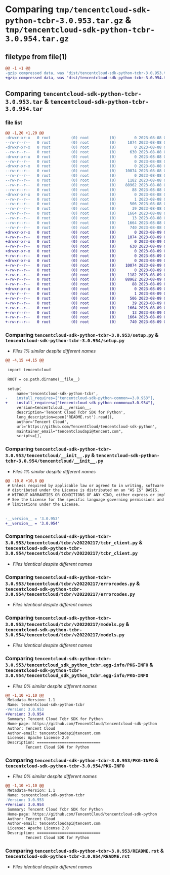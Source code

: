 # Comparing `tmp/tencentcloud-sdk-python-tcbr-3.0.953.tar.gz` & `tmp/tencentcloud-sdk-python-tcbr-3.0.954.tar.gz`

## filetype from file(1)

```diff
@@ -1 +1 @@
-gzip compressed data, was "dist/tencentcloud-sdk-python-tcbr-3.0.953.tar", last modified: Tue Aug  8 00:32:50 2023, max compression
+gzip compressed data, was "dist/tencentcloud-sdk-python-tcbr-3.0.954.tar", last modified: Wed Aug  9 00:33:02 2023, max compression
```

## Comparing `tencentcloud-sdk-python-tcbr-3.0.953.tar` & `tencentcloud-sdk-python-tcbr-3.0.954.tar`

### file list

```diff
@@ -1,20 +1,20 @@
-drwxr-xr-x   0 root         (0) root         (0)        0 2023-08-08 00:32:50.000000 tencentcloud-sdk-python-tcbr-3.0.953/
--rw-r--r--   0 root         (0) root         (0)     1074 2023-08-08 00:32:50.000000 tencentcloud-sdk-python-tcbr-3.0.953/setup.py
-drwxr-xr-x   0 root         (0) root         (0)        0 2023-08-08 00:32:50.000000 tencentcloud-sdk-python-tcbr-3.0.953/tencentcloud/
--rw-r--r--   0 root         (0) root         (0)      630 2023-08-08 00:32:50.000000 tencentcloud-sdk-python-tcbr-3.0.953/tencentcloud/__init__.py
-drwxr-xr-x   0 root         (0) root         (0)        0 2023-08-08 00:32:50.000000 tencentcloud-sdk-python-tcbr-3.0.953/tencentcloud/tcbr/
--rw-r--r--   0 root         (0) root         (0)        0 2023-08-08 00:32:50.000000 tencentcloud-sdk-python-tcbr-3.0.953/tencentcloud/tcbr/__init__.py
-drwxr-xr-x   0 root         (0) root         (0)        0 2023-08-08 00:32:50.000000 tencentcloud-sdk-python-tcbr-3.0.953/tencentcloud/tcbr/v20220217/
--rw-r--r--   0 root         (0) root         (0)    10074 2023-08-08 00:32:50.000000 tencentcloud-sdk-python-tcbr-3.0.953/tencentcloud/tcbr/v20220217/tcbr_client.py
--rw-r--r--   0 root         (0) root         (0)        0 2023-08-08 00:32:50.000000 tencentcloud-sdk-python-tcbr-3.0.953/tencentcloud/tcbr/v20220217/__init__.py
--rw-r--r--   0 root         (0) root         (0)     1182 2023-08-08 00:32:50.000000 tencentcloud-sdk-python-tcbr-3.0.953/tencentcloud/tcbr/v20220217/errorcodes.py
--rw-r--r--   0 root         (0) root         (0)    88962 2023-08-08 00:32:50.000000 tencentcloud-sdk-python-tcbr-3.0.953/tencentcloud/tcbr/v20220217/models.py
--rw-r--r--   0 root         (0) root         (0)       88 2023-08-08 00:32:50.000000 tencentcloud-sdk-python-tcbr-3.0.953/setup.cfg
-drwxr-xr-x   0 root         (0) root         (0)        0 2023-08-08 00:32:50.000000 tencentcloud-sdk-python-tcbr-3.0.953/tencentcloud_sdk_python_tcbr.egg-info/
--rw-r--r--   0 root         (0) root         (0)        1 2023-08-08 00:32:50.000000 tencentcloud-sdk-python-tcbr-3.0.953/tencentcloud_sdk_python_tcbr.egg-info/dependency_links.txt
--rw-r--r--   0 root         (0) root         (0)      506 2023-08-08 00:32:50.000000 tencentcloud-sdk-python-tcbr-3.0.953/tencentcloud_sdk_python_tcbr.egg-info/SOURCES.txt
--rw-r--r--   0 root         (0) root         (0)       39 2023-08-08 00:32:50.000000 tencentcloud-sdk-python-tcbr-3.0.953/tencentcloud_sdk_python_tcbr.egg-info/requires.txt
--rw-r--r--   0 root         (0) root         (0)     1664 2023-08-08 00:32:50.000000 tencentcloud-sdk-python-tcbr-3.0.953/tencentcloud_sdk_python_tcbr.egg-info/PKG-INFO
--rw-r--r--   0 root         (0) root         (0)       13 2023-08-08 00:32:50.000000 tencentcloud-sdk-python-tcbr-3.0.953/tencentcloud_sdk_python_tcbr.egg-info/top_level.txt
--rw-r--r--   0 root         (0) root         (0)     1664 2023-08-08 00:32:50.000000 tencentcloud-sdk-python-tcbr-3.0.953/PKG-INFO
--rw-r--r--   0 root         (0) root         (0)      740 2023-08-08 00:32:50.000000 tencentcloud-sdk-python-tcbr-3.0.953/README.rst
+drwxr-xr-x   0 root         (0) root         (0)        0 2023-08-09 00:33:02.000000 tencentcloud-sdk-python-tcbr-3.0.954/
+-rw-r--r--   0 root         (0) root         (0)     1074 2023-08-09 00:33:02.000000 tencentcloud-sdk-python-tcbr-3.0.954/setup.py
+drwxr-xr-x   0 root         (0) root         (0)        0 2023-08-09 00:33:02.000000 tencentcloud-sdk-python-tcbr-3.0.954/tencentcloud/
+-rw-r--r--   0 root         (0) root         (0)      630 2023-08-09 00:33:02.000000 tencentcloud-sdk-python-tcbr-3.0.954/tencentcloud/__init__.py
+drwxr-xr-x   0 root         (0) root         (0)        0 2023-08-09 00:33:02.000000 tencentcloud-sdk-python-tcbr-3.0.954/tencentcloud/tcbr/
+-rw-r--r--   0 root         (0) root         (0)        0 2023-08-09 00:33:02.000000 tencentcloud-sdk-python-tcbr-3.0.954/tencentcloud/tcbr/__init__.py
+drwxr-xr-x   0 root         (0) root         (0)        0 2023-08-09 00:33:02.000000 tencentcloud-sdk-python-tcbr-3.0.954/tencentcloud/tcbr/v20220217/
+-rw-r--r--   0 root         (0) root         (0)    10074 2023-08-09 00:33:02.000000 tencentcloud-sdk-python-tcbr-3.0.954/tencentcloud/tcbr/v20220217/tcbr_client.py
+-rw-r--r--   0 root         (0) root         (0)        0 2023-08-09 00:33:02.000000 tencentcloud-sdk-python-tcbr-3.0.954/tencentcloud/tcbr/v20220217/__init__.py
+-rw-r--r--   0 root         (0) root         (0)     1182 2023-08-09 00:33:02.000000 tencentcloud-sdk-python-tcbr-3.0.954/tencentcloud/tcbr/v20220217/errorcodes.py
+-rw-r--r--   0 root         (0) root         (0)    88962 2023-08-09 00:33:02.000000 tencentcloud-sdk-python-tcbr-3.0.954/tencentcloud/tcbr/v20220217/models.py
+-rw-r--r--   0 root         (0) root         (0)       88 2023-08-09 00:33:02.000000 tencentcloud-sdk-python-tcbr-3.0.954/setup.cfg
+drwxr-xr-x   0 root         (0) root         (0)        0 2023-08-09 00:33:02.000000 tencentcloud-sdk-python-tcbr-3.0.954/tencentcloud_sdk_python_tcbr.egg-info/
+-rw-r--r--   0 root         (0) root         (0)        1 2023-08-09 00:33:02.000000 tencentcloud-sdk-python-tcbr-3.0.954/tencentcloud_sdk_python_tcbr.egg-info/dependency_links.txt
+-rw-r--r--   0 root         (0) root         (0)      506 2023-08-09 00:33:02.000000 tencentcloud-sdk-python-tcbr-3.0.954/tencentcloud_sdk_python_tcbr.egg-info/SOURCES.txt
+-rw-r--r--   0 root         (0) root         (0)       39 2023-08-09 00:33:02.000000 tencentcloud-sdk-python-tcbr-3.0.954/tencentcloud_sdk_python_tcbr.egg-info/requires.txt
+-rw-r--r--   0 root         (0) root         (0)     1664 2023-08-09 00:33:02.000000 tencentcloud-sdk-python-tcbr-3.0.954/tencentcloud_sdk_python_tcbr.egg-info/PKG-INFO
+-rw-r--r--   0 root         (0) root         (0)       13 2023-08-09 00:33:02.000000 tencentcloud-sdk-python-tcbr-3.0.954/tencentcloud_sdk_python_tcbr.egg-info/top_level.txt
+-rw-r--r--   0 root         (0) root         (0)     1664 2023-08-09 00:33:02.000000 tencentcloud-sdk-python-tcbr-3.0.954/PKG-INFO
+-rw-r--r--   0 root         (0) root         (0)      740 2023-08-09 00:33:02.000000 tencentcloud-sdk-python-tcbr-3.0.954/README.rst
```

### Comparing `tencentcloud-sdk-python-tcbr-3.0.953/setup.py` & `tencentcloud-sdk-python-tcbr-3.0.954/setup.py`

 * *Files 1% similar despite different names*

```diff
@@ -4,15 +4,15 @@
 
 import tencentcloud
 
 ROOT = os.path.dirname(__file__)
 
 setup(
     name='tencentcloud-sdk-python-tcbr',
-    install_requires=["tencentcloud-sdk-python-common==3.0.953"],
+    install_requires=["tencentcloud-sdk-python-common==3.0.954"],
     version=tencentcloud.__version__,
     description='Tencent Cloud Tcbr SDK for Python',
     long_description=open('README.rst').read(),
     author='Tencent Cloud',
     url='https://github.com/TencentCloud/tencentcloud-sdk-python',
     maintainer_email="tencentcloudapi@tencent.com",
     scripts=[],
```

### Comparing `tencentcloud-sdk-python-tcbr-3.0.953/tencentcloud/__init__.py` & `tencentcloud-sdk-python-tcbr-3.0.954/tencentcloud/__init__.py`

 * *Files 1% similar despite different names*

```diff
@@ -10,8 +10,8 @@
 # Unless required by applicable law or agreed to in writing, software
 # distributed under the License is distributed on an "AS IS" BASIS,
 # WITHOUT WARRANTIES OR CONDITIONS OF ANY KIND, either express or implied.
 # See the License for the specific language governing permissions and
 # limitations under the License.
 
 
-__version__ = '3.0.953'
+__version__ = '3.0.954'
```

### Comparing `tencentcloud-sdk-python-tcbr-3.0.953/tencentcloud/tcbr/v20220217/tcbr_client.py` & `tencentcloud-sdk-python-tcbr-3.0.954/tencentcloud/tcbr/v20220217/tcbr_client.py`

 * *Files identical despite different names*

### Comparing `tencentcloud-sdk-python-tcbr-3.0.953/tencentcloud/tcbr/v20220217/errorcodes.py` & `tencentcloud-sdk-python-tcbr-3.0.954/tencentcloud/tcbr/v20220217/errorcodes.py`

 * *Files identical despite different names*

### Comparing `tencentcloud-sdk-python-tcbr-3.0.953/tencentcloud/tcbr/v20220217/models.py` & `tencentcloud-sdk-python-tcbr-3.0.954/tencentcloud/tcbr/v20220217/models.py`

 * *Files identical despite different names*

### Comparing `tencentcloud-sdk-python-tcbr-3.0.953/tencentcloud_sdk_python_tcbr.egg-info/PKG-INFO` & `tencentcloud-sdk-python-tcbr-3.0.954/tencentcloud_sdk_python_tcbr.egg-info/PKG-INFO`

 * *Files 0% similar despite different names*

```diff
@@ -1,10 +1,10 @@
 Metadata-Version: 1.1
 Name: tencentcloud-sdk-python-tcbr
-Version: 3.0.953
+Version: 3.0.954
 Summary: Tencent Cloud Tcbr SDK for Python
 Home-page: https://github.com/TencentCloud/tencentcloud-sdk-python
 Author: Tencent Cloud
 Author-email: tencentcloudapi@tencent.com
 License: Apache License 2.0
 Description: ============================
         Tencent Cloud SDK for Python
```

### Comparing `tencentcloud-sdk-python-tcbr-3.0.953/PKG-INFO` & `tencentcloud-sdk-python-tcbr-3.0.954/PKG-INFO`

 * *Files 0% similar despite different names*

```diff
@@ -1,10 +1,10 @@
 Metadata-Version: 1.1
 Name: tencentcloud-sdk-python-tcbr
-Version: 3.0.953
+Version: 3.0.954
 Summary: Tencent Cloud Tcbr SDK for Python
 Home-page: https://github.com/TencentCloud/tencentcloud-sdk-python
 Author: Tencent Cloud
 Author-email: tencentcloudapi@tencent.com
 License: Apache License 2.0
 Description: ============================
         Tencent Cloud SDK for Python
```

### Comparing `tencentcloud-sdk-python-tcbr-3.0.953/README.rst` & `tencentcloud-sdk-python-tcbr-3.0.954/README.rst`

 * *Files identical despite different names*

